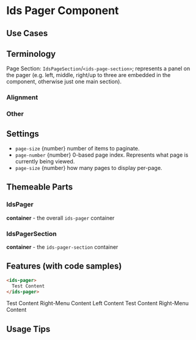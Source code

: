 # Ids Pager Component

## Use Cases

## Terminology
Page Section: `IdsPageSection`/`<ids-page-section>`; represents a panel on the pager (e.g. left, middle, right/up to three are embedded in the component, otherwise just one main section).

### Alignment

### Other

## Settings

- `page-size` {number} number of items to paginate.
- `page-number` {number} 0-based page index. Represents what page is currently being viewed.
- `page-size` {number} how many pages to display per-page.

## Themeable Parts

### IdsPager
**container** - the overall `ids-pager` container

### IdsPagerSection
**container** - the `ids-pager-section` container

## Features (with code samples)

```html
<ids-pager>
  Test Content
</ids-pager>
```

<ids-pager>
  <ids-pager-section>Test Content</ids-pager-section>
  <ids-pager-section>Right-Menu Content</ids-pager-section>
</ids-pager>

<ids-pager>
  <ids-pager-section>Left Content</ids-pager-section>
  <ids-pager-section>Test Content</ids-pager-section>
  <ids-pager-section>Right-Menu Content</ids-pager-section>
</ids-pager>

## Usage Tips
